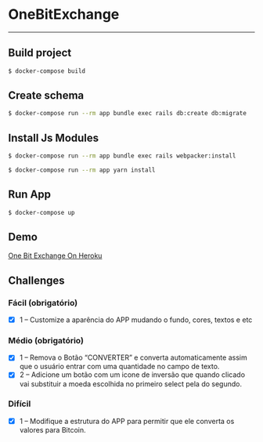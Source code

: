 # OneBitExchange

---

## Build project

```bash
$ docker-compose build
```

## Create schema

```bash
$ docker-compose run --rm app bundle exec rails db:create db:migrate
```

## Install Js Modules

```bash
$ docker-compose run --rm app bundle exec rails webpacker:install
```

```bash
$ docker-compose run --rm app yarn install
```

## Run App

```bash
$ docker-compose up
```

## Demo

[One Bit Exchange On Heroku](https://one-bit-exchange.herokuapp.com/)

## Challenges

### Fácil (obrigatório)

- [x] 1 – Customize a aparência do APP mudando o fundo, cores, textos e etc

### Médio (obrigatório)

- [x] 1 – Remova o Botão “CONVERTER” e converta automaticamente assim que o usuário entrar com uma quantidade no campo de texto.
- [x] 2 – Adicione um botão com um icone de inversão que quando clicado vai substituir a moeda escolhida no primeiro select pela do segundo.

### Difícil

- [x] 1 – Modifique a estrutura do APP para permitir que ele converta os valores para Bitcoin.
